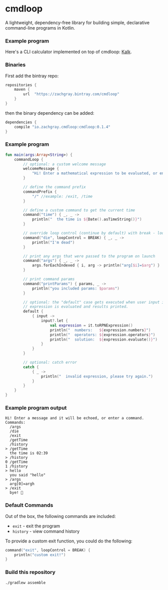 # cmdloop

A lightweight, dependency-free library for building simple, declarative command-line programs in Kotlin.

### Example program

Here's a CLI calculator implemented on top of cmdloop: [Kalk](https://github.com/zachgrayio/kalk).

### Binaries

First add the bintray repo:

```groovy
repositories {
    maven {
        url  "https://zachgray.bintray.com/cmdloop"
    }
}
```
then the binary dependency can be added:

```groovy
dependencies {
    compile "io.zachgray.cmdloop:cmdloop:0.1.4"
}
```

### Example program

```kotlin
fun main(args:Array<String>) {
    commandLoop {
        // optional: a custom welcome message
        welcomeMessage {
            "Hi! Enter a mathematical expression to be evaluated, or enter a command."
        }

        // define the command prefix
        commandPrefix {
            "/" //example: /exit, /time
        }

        // define a custom command to get the current time
        command("time") { _, _ ->
            println("  the time is ${Date().asTimeString()}")
        }

        // override loop control (continue by default) with break - loop will exit
        command("die", loopControl = BREAK) { _, _ ->
            println("I'm dead")
        }

        // print any args that were passed to the program on launch
        command("args") { _, _ ->
            args.forEachIndexed { i, arg -> println("arg[$i]=$arg") }
        }

        // print command params
        command("printParams") { params, _ ->
            println("you included params: $params")
        }

        // optional: the "default" case gets executed when user input is not a command. in this case, the mathematical
        // expression is evaluated and results printed.
        default {
            { input ->
                input?.let {
                    val expression = it.toRPNExpression()
                    println("  numbers:   ${expression.numbers}")
                    println("  operators: ${expression.operators}")
                    println("  solution:  ${expression.evaluate()}")
                }
            }
        }

        // optional: catch error
        catch {
            { _ ->
                println("  invalid expression, please try again.")
            }
        }
    }
}
```

### Example program output

```
Hi! Enter a message and it will be echoed, or enter a command. Commands:
  /args
  /die
  /exit
  /getTime
  /history
> /getTime
  the time is 02:39
> /history
0 /getTime
1 /history
> hello
  you said "hello"
> /args
  arg[0]=argh
> /exit
  bye! 👋
```

### Default Commands

Out of the box, the following commands are included:
- `exit` - exit the program
- `history` - view command history

To provide a custom exit function, you could do the following:

```kotlin
command("exit", loopControl = BREAK) {
    println("custom exit!")
}
```

### Build this repository
`./gradlew assemble` 